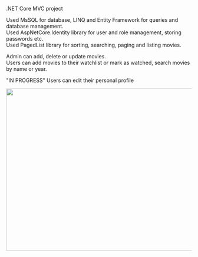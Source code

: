 .NET Core MVC project

Used MsSQL for database, LINQ and Entity Framework for queries and database management. <br>
Used AspNetCore.Identity library for user and role management, storing passwords etc. <br>
Used PagedList library for sorting, searching, paging and listing movies.

Admin can add, delete or update movies. <br>
Users can add movies to their watchlist or mark as watched, search movies by name or year.

"IN PROGRESS" Users can edit their personal profile 

<img src="https://i.imgur.com/Apyek7q.png" width="800" height="440">

 
